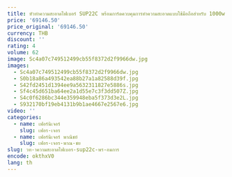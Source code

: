 ```yaml
---
title: หัวทําความสะอาดไฟเบอร์ SUP22C พร้อมการ์ดควบคุมการทําความสะอาดแบบใช้มือถือสําหรับ 1000w 1500w 2000w cw ทําความสะอาด
price: '69146.50'
price_original: '69146.50'
currency: THB
discount: ''
rating: 4
volume: 62
image: Sc4a07c749512499cb55f8372d2f9966dw.jpg
images:
  - Sc4a07c749512499cb55f8372d2f9966dw.jpg
  - S0b18a86a493542ea88b27a1a82588d39f.jpg
  - S42fd2451d1394ee9a5632311827e5886s.jpg
  - Sf4c45d651ba64ee2a1d55e7c3f3dd507Z.jpg
  - S4c0f6286bc344e359948eba5f373d3e2L.jpg
  - S932170bf19eb4131b9b1ae4667e2567e6.jpg
video: ''
categories:
  - name: เฟอร์นิเจอร์
    slug: เฟอร-เจอร
  - name: เฟอร์นิเจอร์ พาณิชย์
    slug: เฟอร-เจอร-พาณ-ชย
slug: วท-าความสะอาดไฟเบอร-sup22c-พร-อมการ
encode: okthxV0
lang: th
---
```

  